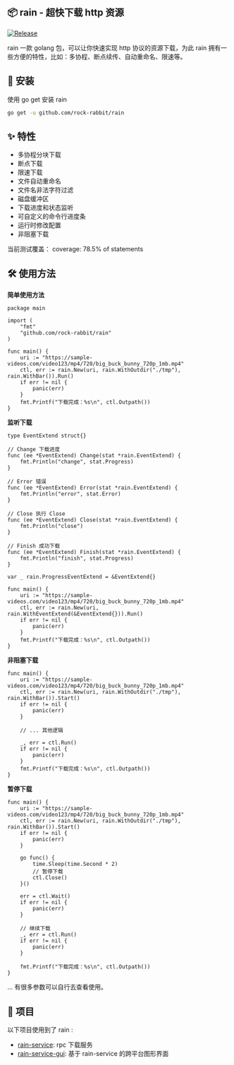## 📦 rain - 超快下载 http 资源

[![Release](https://img.shields.io/github/v/release/rock-rabbit/rain)](https://github.com/rock-rabbit/rain/releases)

rain 一款 golang 包，可以让你快速实现 http 协议的资源下载，为此 rain 拥有一些方便的特性，比如：多协程、断点续传、自动重命名、限速等。

## 🚀 安装

使用 go get 安装 rain

``` sh
go get -u github.com/rock-rabbit/rain
```

## ✨ 特性

- 多协程分块下载
- 断点下载
- 限速下载
- 文件自动重命名
- 文件名非法字符过滤
- 磁盘缓冲区
- 下载进度和状态监听
- 可自定义的命令行进度条
- 运行时修改配置
- 非阻塞下载

当前测试覆盖： coverage: 78.5% of statements

## 🛠️ 使用方法

**简单使用方法**

``` golang
package main

import (
	"fmt"
	"github.com/rock-rabbit/rain"
)

func main() {
	uri := "https://sample-videos.com/video123/mp4/720/big_buck_bunny_720p_1mb.mp4"
	ctl, err := rain.New(uri, rain.WithOutdir("./tmp"), rain.WithBar()).Run()
	if err != nil {
		panic(err)
	}
	fmt.Printf("下载完成：%s\n", ctl.Outpath())
}
```

**监听下载**

``` golang
type EventExtend struct{}

// Change 下载进度
func (ee *EventExtend) Change(stat *rain.EventExtend) {
	fmt.Println("change", stat.Progress)
}

// Error 错误
func (ee *EventExtend) Error(stat *rain.EventExtend) {
	fmt.Println("error", stat.Error)
}

// Close 执行 Close
func (ee *EventExtend) Close(stat *rain.EventExtend) {
	fmt.Println("close")
}

// Finish 成功下载
func (ee *EventExtend) Finish(stat *rain.EventExtend) {
	fmt.Println("finish", stat.Progress)
}

var _ rain.ProgressEventExtend = &EventExtend{}

func main() {
	uri := "https://sample-videos.com/video123/mp4/720/big_buck_bunny_720p_1mb.mp4"
	ctl, err := rain.New(uri, rain.WithEventExtend(&EventExtend{})).Run()
	if err != nil {
		panic(err)
	}
	fmt.Printf("下载完成：%s\n", ctl.Outpath())
}
```

**非阻塞下载**

``` golang
func main() {
	uri := "https://sample-videos.com/video123/mp4/720/big_buck_bunny_720p_1mb.mp4"
	ctl, err := rain.New(uri, rain.WithOutdir("./tmp"), rain.WithBar()).Start()
	if err != nil {
		panic(err)
	}

	// ... 其他逻辑

	_, err = ctl.Run()
	if err != nil {
		panic(err)
	}
	fmt.Printf("下载完成：%s\n", ctl.Outpath())
}
```

**暂停下载**

```golang
func main() {
	uri := "https://sample-videos.com/video123/mp4/720/big_buck_bunny_720p_1mb.mp4"
	ctl, err := rain.New(uri, rain.WithOutdir("./tmp"), rain.WithBar()).Start()
	if err != nil {
		panic(err)
	}

	go func() {
		time.Sleep(time.Second * 2)
		// 暂停下载
		ctl.Close()
	}()

	err = ctl.Wait()
	if err != nil {
		panic(err)
	}

	// 继续下载
	_, err = ctl.Run()
	if err != nil {
		panic(err)
	}

	fmt.Printf("下载完成：%s\n", ctl.Outpath())
}
```
...
有很多参数可以自行去查看使用。

## 🎨 项目
以下项目使用到了 rain :

* [rain-service](https://github.com/rock-rabbit/rain-service): rpc 下载服务
* [rain-service-gui](https://github.com/rock-rabbit/rain-service-gui): 基于 rain-service 的跨平台图形界面
